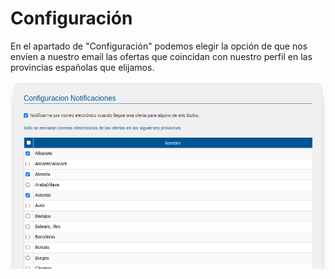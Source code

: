 # Configuración

En el apartado de "Configuración" podemos elegir la opción de que nos envíen a nuestro email las ofertas que coincidan con nuestro perfil en las provincias españolas que elijamos.

![](configuracion.png)
